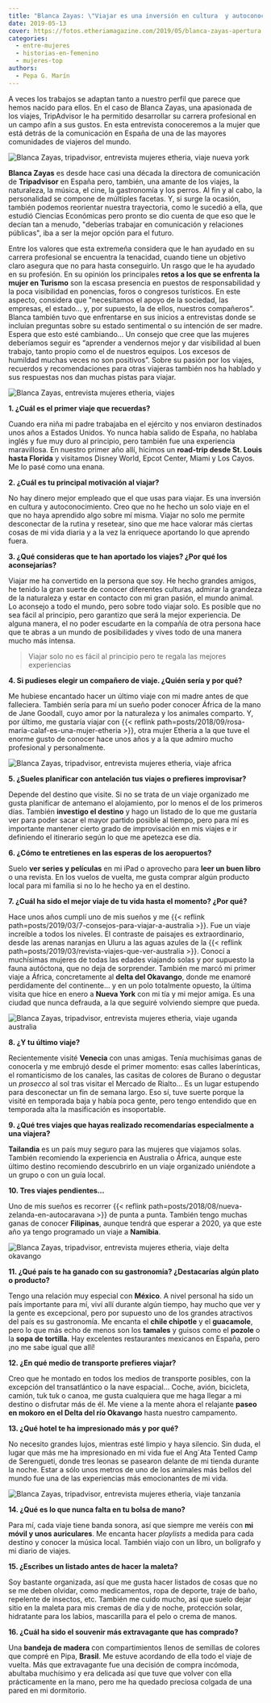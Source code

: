 ```yaml
---
title: "Blanca Zayas: \"Viajar es una inversión en cultura  y autoconocimiento\""
date: 2019-05-13
cover: https://fotos.etheriamagazine.com/2019/05/blanca-zayas-apertura.jpg
categories: 
  - entre-mujeres
  - historias-en-femenino
  - mujeres-top
authors: 
  - Pepa G. Marín
---
```


A veces los trabajos se adaptan tanto a nuestro perfil que parece que hemos nacido para ellos. En el caso de Blanca Zayas, una apasionada de los viajes, TripAdvisor le ha permitido desarrollar su carrera profesional en un campo afín a sus gustos. En esta entrevista conoceremos a la mujer que está detrás de la comunicación en España de una de las mayores comunidades de viajeros del mundo.

![Blanca Zayas, tripadvisor, entrevista mujeres etheria, viaje nueva york](https://fotos.etheriamagazine.com/2019/05/blanca-zayas-apertura.jpg "Blanca Zayas en Nueva York.")

**Blanca Zayas** es desde hace casi una década la directora de comunicación de 
**Tripadvisor** en España pero, también, una amante de los viajes, la naturaleza, la 
música, el cine, la gastronomía y los perros. Al fin y al cabo, la personalidad se 
compone de múltiples facetas. Y, si surge la ocasión, también podemos reorientar nuestra 
trayectoria, como le sucedió a ella, que estudió Ciencias Económicas pero pronto se dio 
cuenta de que eso que le decían tan a menudo, "deberías trabajar en comunicación y 
relaciones públicas", iba a ser la mejor opción para el futuro. 

Entre los valores que esta extremeña considera que le han ayudado en su carrera 
profesional se encuentra la tenacidad, cuando tiene un objetivo claro asegura que no 
para hasta conseguirlo. Un rasgo que le ha ayudado en su profesión. En su opinión los 
principales **retos a los que se enfrenta la mujer en Turismo** son la escasa presencia 
en puestos de responsabilidad y la poca visibilidad en ponencias, foros o congresos 
turísticos. En este aspecto, considera que "necesitamos el apoyo de la sociedad, las 
empresas, el estado… y, por supuesto, la de ellos, nuestros compañeros". Blanca también 
tuvo que enfrentarse en sus inicios a entrevistas donde se incluían preguntas sobre su 
estado sentimental o su intención de ser madre. Espera que esto esté cambiando... Un 
consejo que cree que las mujeres deberíamos seguir es “aprender a vendernos mejor y dar 
visibilidad al buen trabajo, tanto propio como el de nuestros equipos. Los excesos de 
humildad muchas veces no son positivos”. Sobre su pasión por los viajes, recuerdos y 
recomendaciones para otras viajeras también nos ha hablado y sus respuestas nos dan 
muchas pistas para viajar. 

![Blanca Zayas, entrevista mujeres etheria, viajes](https://fotos.etheriamagazine.com/2019/05/Blanca-playa.jpg "En las dunas de Natal (Brasil).")

**1\. ¿Cuál es el primer viaje que recuerdas?** 

Cuando era niña mi padre trabajaba en el ejército y nos enviaron destinados unos años a 
Estados Unidos. Yo nunca había salido de España, no hablaba inglés y fue muy duro al 
principio, pero también fue una experiencia maravillosa. En nuestro primer año allí, 
hicimos un **road-trip desde St. Louis hasta Florida** y visitamos Disney World, Epcot 
Center, Miami y Los Cayos. Me lo pasé como una enana. 

**2\. ¿Cuál es tu principal motivación al viajar?** 

No hay dinero mejor empleado que el que usas para viajar. Es una inversión en cultura y 
autoconocimiento. Creo que no he hecho un solo viaje en el que no haya aprendido algo 
sobre mí misma. Viajar no solo me permite desconectar de la rutina y resetear, sino que 
me hace valorar más ciertas cosas de mi vida diaria y a la vez la enriquece aportando lo 
que aprendo fuera. 

**3\. ¿Qué consideras que te han aportado los viajes? ¿Por qué los aconsejarías?** 

Viajar me ha convertido en la persona que soy. He hecho grandes amigos, he tenido la 
gran suerte de conocer diferentes culturas, admirar la grandeza de la naturaleza y estar 
en contacto con mi gran pasión, el mundo animal. Lo aconsejo a todo el mundo, pero sobre 
todo viajar solo. Es posible que no sea fácil al principio, pero garantizo que será la 
mejor experiencia. De alguna manera, el no poder escudarte en la compañía de otra 
persona hace que te abras a un mundo de posibilidades y vives todo de una manera mucho 
más intensa. 

> Viajar solo no es fácil al principio pero te regala las mejores experiencias 

**4\. Si pudieses elegir un compañero de viaje. ¿Quién sería y por qué?** 

Me hubiese encantado hacer un último viaje con mi madre antes de que falleciera. También 
sería para mí un sueño poder conocer África de la mano de Jane Goodall, cuyo amor por la 
naturaleza y los animales comparto. Y, por último, me gustaría viajar con {{< reflink 
path=posts/2018/09/rosa-maria-calaf-es-una-mujer-etheria >}}, otra mujer Etheria a la 
que tuve el enorme gusto de conocer hace unos años y a la que admiro mucho profesional y 
personalmente. 

![Blanca Zayas, tripadvisor, entrevista mujeres etheria, viaje africa](https://fotos.etheriamagazine.com/2019/05/blanca-zayas-mujer-etheria.jpg "Viaje a Botsuana.")

**5\. ¿Sueles planificar con antelación tus viajes o prefieres improvisar?** 

Depende del destino que visite. Si no se trata de un viaje organizado me gusta 
planificar de antemano el alojamiento, por lo menos el de los primeros días. También 
**investigo el destino** y hago un listado de lo que me gustaría ver para poder sacar el 
mayor partido posible al tiempo, pero para mí es importante mantener cierto grado de 
improvisación en mis viajes e ir definiendo el itinerario según lo que me apetezca ese 
día. 

**6\. ¿Cómo te entretienes en las esperas de los aeropuertos?** 

Suelo **ver series y películas** en mi iPad o aprovecho para **leer un buen libro** o 
una revista. En los vuelos de vuelta, me gusta comprar algún producto local para mi 
familia si no lo he hecho ya en el destino. 

**7\. ¿Cuál ha sido el mejor viaje de tu vida hasta el momento? ¿Por qué?** 

Hace unos años cumplí uno de mis sueños y me {{< reflink 
path=posts/2019/03/7-consejos-para-viajar-a-australia >}}. Fue un viaje increíble a 
todos los niveles. El contraste de paisajes es extraordinario, desde las arenas naranjas 
en Uluru a las aguas azules de la {{< reflink 
path=posts/2019/03/revista-viajes-que-ver-australia >}}. Conocí a muchísimas mujeres de 
todas las edades viajando solas y por supuesto la fauna autóctona, que no deja de 
sorprender. También me marcó mi primer viaje a África, concretamente al **delta del 
Okavango**, donde me enamoré perdidamente del continente… y en un polo totalmente 
opuesto, la última visita que hice en enero a **Nueva York** con mi tía y mi mejor 
amiga. Es una ciudad que nunca defrauda, a la que seguiré volviendo siempre que pueda. 

![Blanca Zayas, tripadvisor, entrevista mujeres etheria, viaje uganda australia](https://fotos.etheriamagazine.com/2019/05/blanca-zayas-uganda-australia.jpg "Viajes a Uganda y Australia.")

**8\. ¿Y tu último viaje?** 

Recientemente visité **Venecia** con unas amigas. Tenía muchísimas ganas de conocerla y 
me embrujó desde el primer momento: esas calles laberínticas, el romanticismo de los 
canales, las casitas de colores de Burano o degustar un _prosecco_ al sol tras visitar 
el Mercado de Rialto... Es un lugar estupendo para desconectar un fin de semana largo. 
Eso sí, tuve suerte porque la visité en temporada baja y había poca gente, pero tengo 
entendido que en temporada alta la masificación es insoportable. 

**9\. ¿Qué tres viajes que hayas realizado recomendarías especialmente a una viajera?** 

**Tailandia** es un país muy seguro para las mujeres que viajamos solas. También 
recomiendo la experiencia en Australia o África, aunque este último destino recomiendo 
descubrirlo en un viaje organizado uniéndote a un grupo o con un guía local. 

**10\. Tres viajes pendientes…** 

Uno de mis sueños es recorrer {{< reflink 
path=posts/2018/08/nueva-zelanda-en-autocaravana >}} de punta a punta. También tengo 
muchas ganas de conocer **Filipinas**, aunque tendrá que esperar a 2020, ya que este año 
ya tengo programado un viaje a **Namibia**. 

![Blanca Zayas, tripadvisor, entrevista mujeres etheria, viaje delta okavango](https://fotos.etheriamagazine.com/2019/05/blanca-zayas-delta-okavango-e1557398552842.jpg "Viaje al Delta del Okavango.")

**11\. ¿Qué país te ha ganado con su gastronomía? ¿Destacarías algún plato o producto?** 

Tengo una relación muy especial con **México**. A nivel personal ha sido un país 
importante para mí, viví allí durante algún tiempo, hay mucho que ver y la gente es 
excepcional, pero por supuesto uno de los grandes atractivos del país es su gastronomía. 
Me encanta el **chile chipotle** y el **guacamole**, pero lo que más echo de menos son 
los **tamales** y guisos como el **pozole** o la **sopa de tortilla**. Hay excelentes 
restaurantes mexicanos en España, pero ¡no me sabe igual que allí! 

**12\. ¿En qué medio de transporte prefieres viajar?** 

Creo que he montado en todos los medios de transporte posibles, con la excepción del 
transatlántico o la nave espacial... Coche, avión, bicicleta, camión, tuk tuk o canoa, 
me gusta cualquiera que me haga llegar a mi destino o disfrutar más de él. Me viene a la 
mente ahora el relajante **paseo en mokoro en el Delta del río Okavango** hasta nuestro 
campamento. 

**13\. ¿Qué hotel te ha impresionado más y por qué?** 

No necesito grandes lujos, mientras esté limpio y haya silencio. Sin duda, el lugar que 
más me ha impresionado en mi vida fue el Ang´Ata Tented Camp de Serengueti, donde tres 
leonas se pasearon delante de mi tienda durante la noche. Estar a sólo unos metros de 
uno de los animales más bellos del mundo fue una de las experiencias más emocionantes de 
mi vida. 

![Blanca Zayas, tripadvisor, entrevista mujeres etheria, viaje tanzania](https://fotos.etheriamagazine.com/2019/05/Blanca-Zayas-Tanzania.jpg "Viaje a Tanzania.")

**14\. ¿Qué es lo que nunca falta en tu bolsa de mano?** 

Para mí, cada viaje tiene banda sonora, así que siempre me veréis con **mi móvil y unos 
auriculares**. Me encanta hacer _playlists_ a medida para cada destino y conocer la 
música local. También viajo con un libro, un bolígrafo y mi diario de viajes. 

**15\. ¿Escribes un listado antes de hacer la maleta?** 

Soy bastante organizada, así que me gusta hacer listados de cosas que no se me deben 
olvidar, como medicamentos, ropa de deporte, traje de baño, repelente de insectos, etc. 
También me cuido mucho, así que suelo dejar sitio en la maleta para mis cremas de día y 
de noche, protección solar, hidratante para los labios, mascarilla para el pelo o crema 
de manos. 

**16\. ¿Cuál ha sido el souvenir más extravagante que has comprado?** 

Una **bandeja de madera** con compartimientos llenos de semillas de colores que compré 
en Pipa, **Brasil**. Me estuve acordando de ella todo el viaje de vuelta. Más que 
extravagante fue una decisión de compra incómoda, abultaba muchísimo y era delicada así 
que tuve que volver con ella prácticamente en la mano, pero me ha quedado preciosa 
colgada de una pared en mi dormitorio.
